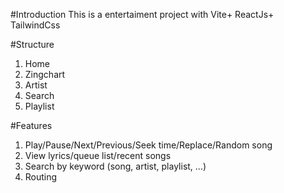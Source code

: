 #Introduction
  This is a entertaiment project with Vite+ ReactJs+ TailwindCss
  
#Structure
1. Home
2. Zingchart
3. Artist
4. Search
5. Playlist

#Features
1. Play/Pause/Next/Previous/Seek time/Replace/Random song
2. View lyrics/queue list/recent songs
3. Search by keyword (song, artist, playlist, ...)
4. Routing
